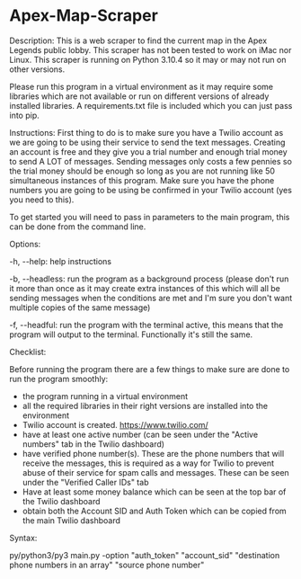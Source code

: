 # Apex-Map-Scraper
Description: This is a web scraper to find the current map in the Apex Legends public lobby. This scraper has not been tested to work on iMac nor Linux. This scraper is running on Python 3.10.4 so it may or may not run on other versions.

Please run this program in a virtual environment as it may require some libraries which are not available or run on different versions of already installed libraries. A requirements.txt file is included which you can just pass into pip. 

Instructions: First thing to do is to make sure you have a Twilio account as we are going to be using their service to send the text messages. Creating an account is free and they give you a trial number and enough trial money to send A LOT of messages. Sending messages only costs a few pennies so the trial money should be enough so long as you are not running like 50 simultaneous instances of this program. Make sure you have the phone numbers you are going to be using be confirmed in your Twilio account (yes you need to this).

To get started you will need to pass in parameters to the main program, this can be done from the command line.

Options:

-h, --help: help instructions

-b, --headless: run the program as a background process (please don't run it more than once as it may create extra instances of this which will all be sending messages when the conditions are met and I'm sure you don't want multiple copies of the same message)

-f, --headful: run the program with the terminal active, this means that the program will output to the terminal. Functionally it's still the same.

Checklist:

Before running the program there are a few things to make sure are done to run the program smoothly:

- the program running in a virtual environment
- all the required libraries in their right versions are installed into the environment
- Twilio account is created. https://www.twilio.com/
- have at least one active number (can be seen under the "Active numbers" tab in the Twilio dashboard)
- have verified phone number(s). These are the phone numbers that will receive the messages, this is required as a way for Twilio to prevent abuse of their service for spam calls and messages. These can be seen under the "Verified Caller IDs" tab
- Have at least some money balance which can be seen at the top bar of the Twilio dashboard
- obtain both the Account SID and Auth Token which can be copied from the main Twilio dashboard

Syntax:

py/python3/py3 main.py -option "auth_token" "account_sid" "destination phone numbers in an array" "source phone number"

